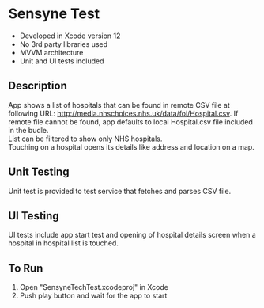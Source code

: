 # Sensyne Test
* Developed in Xcode version 12
* No 3rd party libraries used
* MVVM architecture
* Unit and UI tests included

## Description
App shows a list of hospitals that can be found in remote CSV file at following URL: http://media.nhschoices.nhs.uk/data/foi/Hospital.csv. If remote file cannot be found, app defaults to local Hospital.csv file included in the budle.  
List can be filtered to show only NHS hospitals.  
Touching on a hospital opens its details like address and location on a map.

## Unit Testing
Unit test is provided to test service that fetches and parses CSV file.

## UI Testing
UI tests include app start test and opening of hospital details screen when a hospital in hospital list is touched.

## To Run
1. Open "SensyneTechTest.xcodeproj" in Xcode
2. Push play button and wait for the app to start
